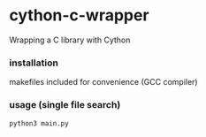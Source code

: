 # cython-c-wrapper
Wrapping a C library with Cython

### installation 
makefiles included for convenience (GCC compiler)

### usage (single file search)
`python3 main.py` 
